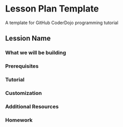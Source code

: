 # Lesson Plan Template

A template for GitHub CoderDojo programming tutorial

## Lession Name

### What we will be building

### Prerequisites

### Tutorial

### Customization

### Additional Resources

### Homework
